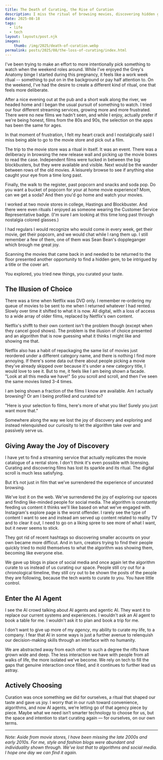 ```yaml
---
title: The Death of Curating, the Rise of Curation
description: I miss the ritual of browsing movies, discovering hidden gems, and choosing for myself. Thoughts on algorithms curating the world.
date: 2025-08-18
tags:
  - life
  - tech
layout: layouts/post.njk
images:
    thumb: /img/2025/death-of-curation.webp
permalink: posts/2025/08/the-loss-of-curating/index.html
---
```


I've been trying to make an effort to more intentionally pick something to watch when the weekend roles around. While I've enjoyed the Grey's Anatomy binge I started during this pregnancy, it feels like a work week ritual -- something to put on in the background or pay half attention to. On the weekend, I've had the desire to create a different kind of ritual, one that feels more deliberate.

After a nice evening out at the pub and a short walk along the river, we headed home and I began the usual pursuit of something to watch. I tried our four different streaming services, growing more and more frustrated. There were no new films we hadn't seen, and while I enjoy, actually prefer if we're being honest, films from the 80s and 90s, the selection on the apps has been the same for ages. 

In that moment of frustration, I felt my heart crack and I nostalgically said I miss being able to go to the movie store and pick out a film. 

The trip to the movie store was a ritual in itself. It was an event. There was a deliberacy in browsing the new release wall and picking up the movie boxes to read the case. Independent films were tucked in between the big blockbusters, but they were available and visible. Next would be the wander between rows of the old movies. A leisurely browse to see if anything else caught your eye from a time long past. 

Finally, the walk to the register, past popcorn and snacks and soda pop. Do you want a bucket of popcorn for your at home movie experience? Mom, can we get a soda? And then you'd go home and watch your movies. 

I worked at two movie stores in college, Hastings and Blockbuster. And there were even rituals I enjoyed as someone wearing the Customer Service Representative badge. (I'm sure I am looking at this time long past through nostalgia colored glasses.) 

I had regulars I would recognize who would come in every week, get their movie, get their popcorn, and we would chat while I rang them up. I still remember a few of them, one of them was Sean Bean's doppleganger which brough me great joy. 

Scanning the movies that came back in and needed to be returned to the floor presented another opportunity to find a hidden gem, to be intrigued by a title or the cover art. 

You explored, you tried new things, you curated your taste. 


## The Illusion of Choice

There was a time when Netflix was DVD only. I remember re-ordering my queue of movies to be sent to me when I returned whatever I had rented. Slowly over time it shifted to what it is now. All digital, with a loss of access to a wide array of older films, replaced by Netflix's own content. 

Netflix's shifft to their own content isn't the problem though (except when they cancel good shows). The problem is the illusion of choice presented and an algorithm that is now guessing what it thinks I might like and showing me that. 

Netflix also has a habit of repackaging the same list of movies just reordered under a different category name, and there is nothing I find more annoying. If there's some data out there about people picking a movie they've already skipped over because it's under a new category title, I would love to see it. But to me, it feels like I am being shown a facade. "Look at all this media we have!" So you scroll and scroll, and then I've seen the same movies listed 3-4 times. 

I am being shown a fraction of the films I know are available. Am I actually browsing? Or am I being profiled and curated to? 

"Here is your selection fo films, here's more of what you like! Surely you just want more that."

Somewhere along the way we lost the joy of discovery and exploring and instead relenquished our curiosity to let the algorithm take over and passively serve us. 

## Giving Away the Joy of Discovery

I have yet to find a streaming service that actually replicates the movie catalogue of a rental store. I don't think it's even possible with licensing. Curating and discovering films has lost its sparkle and its ritual. The digital scroll is much less satisfying. 

But it’s not just in film that we’ve surrendered the experience of uncurated browsing. 

We've lost it on the web. We've surrendered the joy of exploring our spaces and finding like-minded people for social media. The algorithm is constantly feeding us content it thinks we'll like based on what we've engaged with. Instagram's explore page is the worst offender. I rarely see the type of content I want to see and instead am served up content related to reality TV and to clear it out, I need to go on a liking spree to see more of what I want, but it never seems to stick. 

They got rid of recent hashtags so discovering smaller accounts on your own became more difficut. And in turn, creators trying to find their people quickly tried to mold themselves to what the algorithm was showing them, becoming like everyone else. 

We gave up blogs in place of social media and once again let the algorithm curate to us instead of us curating our space. People still cry out for a chronological timeline, they still cry out to be shown the posts of the people they are following, because the tech wants to curate _to_ you. You have little control. 

## Enter the AI Agent

I see the AI crowd talking about AI agents and agentic AI. They want it to replace our current systems and experiences. I wouldn't ask an AI agent to book a table for me. I wouldn't ask it to plan and book a trip for me. 

I don't want to give up more of my _agency_, my ability to curate my life, to a company. I fear that AI in some ways is just a further avenue to relenquish our decision-making skills through an interface with no humanity. 

We are abstracted away from each other to such a degree the rifts have grown wide and deep. The less interaction we have with people from all walks of life, the more isolated we've become. We rely on tech to fill the gaps that genuine interaction once filled, and it continues to further lead us astray.

## Actively Choosing 

Curation was once something we did for ourselves, a ritual that shaped our taste and gave us joy. I worry that in our rush toward convenience, algorithms, and now AI agents, we’re letting go of that agency piece by piece. Maybe what we need isn’t smarter technology to choose for us, but the space and intention to start curating again — for ourselves, on our own terms.

--- 

_Note: Aside from movie stores, I have been missing the late 2000s and early 2010s. For me, style and fashion blogs were abundant and individuality shown through. We've lost that to algorithms and social media. I hope one day we can find it again._ 